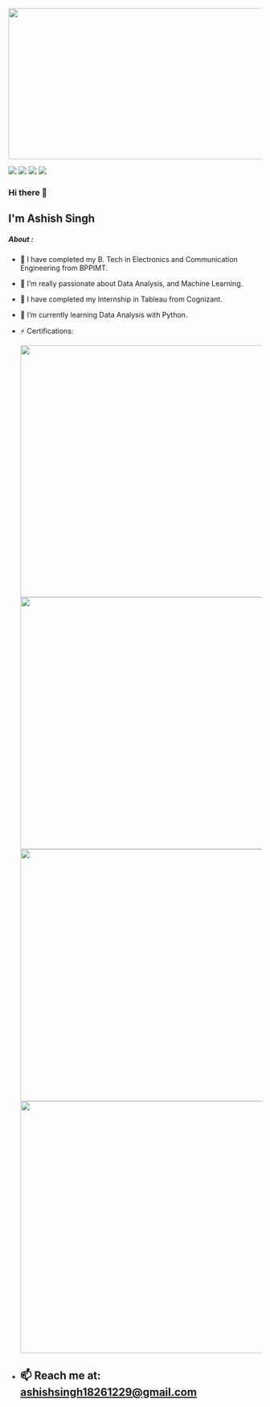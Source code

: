 <p align=”center”>

<img width="2000" height="300" src="https://github.com/AshishSingh1826/AshishSingh1826/assets/140939864/1b01243e-5af5-448c-abc6-f077b450ca62">

![](https://img.shields.io/badge/mysql-%2300f.svg?style=for-the-badge&logo=mysql&logoColor=white) ![](https://img.shields.io/badge/java-%23ED8B00.svg?style=for-the-badge&logo=openjdk&logoColor=white) 	![](https://img.shields.io/badge/python-3670A0?style=for-the-badge&logo=python&logoColor=ffdd54) ![](https://img.shields.io/badge/Microsoft_Excel-217346?style=for-the-badge&logo=microsoft-excel&logoColor=white) 

</p>

### Hi there 👋

## I'm Ashish Singh

##### About :

- 🔭 I have completed my B. Tech in Electronics and Communication Engineering from BPPIMT.

- 🔭 I’m really passionate about Data Analysis, and Machine Learning.

- 🔭 I have completed my Internship in Tableau from Cognizant.

- 🌱 I’m currently learning Data Analysis with Python.

- ⚡ Certifications:

  <img height="500" src="https://github.com/AshishSingh1826/AshishSingh1826/assets/140939864/8ee608ac-8eb9-4864-b397-1f4c7810992a">

  <img height="500" src="https://github.com/AshishSingh1826/AshishSingh1826/assets/140939864/0e6e4537-deb4-40f4-b80a-df75a608a877">

  <img height="500" src="https://github.com/AshishSingh1826/AshishSingh1826/assets/140939864/d13b2f97-0964-42de-9896-45007fe3e0a5">

  <img height="500" src="https://github.com/AshishSingh1826/AshishSingh1826/assets/140939864/b6b75e01-d5ef-439d-885b-def8c4e2b753">

- ## 📫 Reach me at: ashishsingh18261229@gmail.com
<!--
**AshishSingh1826/AshishSingh1826** is a ✨ _special_ ✨ repository because its `README.md` (this file) appears on your GitHub profile.

Here are some ideas to get you started:

- 🔭 I’m currently working on ...
- 🌱 I’m currently learning ...
- 👯 I’m looking to collaborate on ...
- 🤔 I’m looking for help with ...
- 💬 Ask me about ...
- 📫 How to reach me: ...
- 😄 Pronouns: ...
- ⚡ Fun fact: ...
-->

